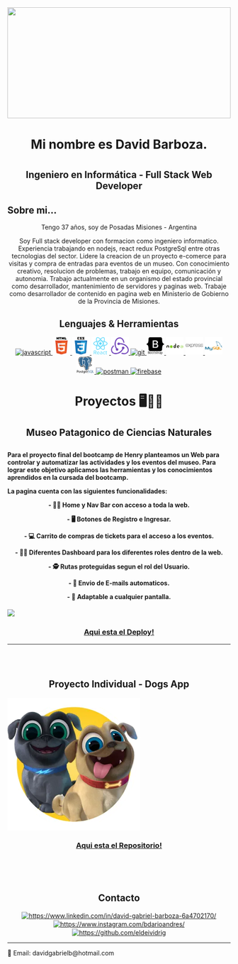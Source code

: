 <img width="100%" height="250px" src="https://64.media.tumblr.com/ad0ebf01e41a015c039de09eba75e0ca/tumblr_oz6ok0UkdK1w4t58uo1_540.gifv">
<h1 align="center"> Mi nombre es David Barboza. <h1/>

<h2 align="center"> Ingeniero en Informática - Full Stack Web Developer <h3/>

<h2>Sobre mi...</h2>

<p align="center">Tengo 37 años, soy de Posadas Misiones - Argentina<p/>
<p align="center">Soy Full stack developer con formacion como ingeniero informatico. Experiencia trabajando en nodejs, react redux PostgreSql entre otras tecnologias del sector. Lidere la creacion de un proyecto e-comerce para visitas y compra de entradas para eventos de un museo. Con conocimiento creativo, resolucion de problemas, trabajo en equipo, comunicación y autonomia.
Trabajo actualmente en un organismo del estado provincial como desarrollador, mantenimiento de servidores y paginas web.
Trabaje como desarrollador de contenido en pagina web en Ministerio de Gobierno de la Provincia de Misiones.<p/>


<h2 align="center">Lenguajes & Herramientas</h2>
<p align="center" dir="auto"> 
<a href="https://developer.mozilla.org/en-US/docs/Web/JavaScript" target="_blank" rel="noreferrer"> <img src="https://upload.wikimedia.org/wikipedia/commons/thumb/d/d4/Javascript-shield.svg/397px-Javascript-shield.svg.png?20180912181046" alt="javascript" width="30" height="40"/> </a>
<a href="https://www.w3.org/html/" rel="nofollow"> <img src="https://raw.githubusercontent.com/devicons/devicon/master/icons/html5/html5-original-wordmark.svg" alt="html5" width="40" height="40" style="max-width: 100%;"> </a> 
<a href="https://www.w3schools.com/css/" rel="nofollow"> <img src="https://raw.githubusercontent.com/devicons/devicon/master/icons/css3/css3-original-wordmark.svg" alt="css3" width="40" height="40" style="max-width: 100%;"> </a>
<a href="https://reactjs.org/" rel="nofollow"> <img src="https://raw.githubusercontent.com/devicons/devicon/master/icons/react/react-original-wordmark.svg" alt="react" width="40" height="40" style="max-width: 100%;"> </a> 
<a href="https://redux.js.org" rel="nofollow"> <img src="https://raw.githubusercontent.com/devicons/devicon/master/icons/redux/redux-original.svg" alt="redux" width="40" height="40" style="max-width: 100%;"> </a>  
<a href="https://git-scm.com/" target="_blank" rel="noreferrer"> <img src="https://www.vectorlogo.zone/logos/git-scm/git-scm-icon.svg" alt="git" width="40" height="40"/> </a>
<a href="https://getbootstrap.com" rel="nofollow"> <img src="https://raw.githubusercontent.com/devicons/devicon/master/icons/bootstrap/bootstrap-plain-wordmark.svg" alt="bootstrap" width="40" height="40" style="max-width: 100%;"> </a> 
<a href="https://nodejs.org" rel="nofollow"> <img src="https://raw.githubusercontent.com/devicons/devicon/master/icons/nodejs/nodejs-original-wordmark.svg" alt="nodejs" width="40" height="40" style="max-width: 100%;"> </a> 
<a href="https://expressjs.com" rel="nofollow"> <img src="https://raw.githubusercontent.com/devicons/devicon/master/icons/express/express-original-wordmark.svg" alt="express" width="40" height="40" style="max-width: 100%;"> </a> 
<a href="https://www.mysql.com/" rel="nofollow"> <img src="https://raw.githubusercontent.com/devicons/devicon/master/icons/mysql/mysql-original-wordmark.svg" alt="mysql" width="40" height="40" style="max-width: 100%;"> </a>
<a href="https://www.postgresql.org" rel="nofollow"> <img src="https://raw.githubusercontent.com/devicons/devicon/master/icons/postgresql/postgresql-original-wordmark.svg" alt="postgresql" width="40" height="40" style="max-width: 100%;"> </a>
<a href="https://postman.com" rel="nofollow"> <img src="https://camo.githubusercontent.com/93b32389bf746009ca2370de7fe06c3b5146f4c99d99df65994f9ced0ba41685/68747470733a2f2f7777772e766563746f726c6f676f2e7a6f6e652f6c6f676f732f676574706f73746d616e2f676574706f73746d616e2d69636f6e2e737667" alt="postman" width="40" height="40" data-canonical-src="https://www.vectorlogo.zone/logos/getpostman/getpostman-icon.svg" style="max-width: 100%;"> </a> 
<a href="https://firebase.google.com/" rel="nofollow"> <img src="https://camo.githubusercontent.com/dd4b2422ed3bfc9da88c43d18550375c66f9584327dff7ecc19315ce50b96f07/68747470733a2f2f7777772e766563746f726c6f676f2e7a6f6e652f6c6f676f732f66697265626173652f66697265626173652d69636f6e2e737667" alt="firebase" width="40" height="40" data-canonical-src="https://www.vectorlogo.zone/logos/firebase/firebase-icon.svg" style="max-width: 100%;"> </a>  
</p>

<h1 align="center">Proyectos 🖥️👨‍💻</h1>
<h2 align="center">Museo Patagonico de Ciencias Naturales<h2/>

<h4><p> Para el proyecto final del bootcamp de Henry planteamos un Web para controlar y automatizar las actividades y los eventos del museo. Para lograr este objetivo aplicamos las herramientas y los conocimientos aprendidos en la cursada del bootcamp. </p>
<p>La pagina cuenta con las siguientes funcionalidades:<p/>
   
   <p align="center">- 👨‍💻 Home y Nav Bar con acceso a toda la web.<p/>
   <p align="center">- 🖥️ Botones de Registro e Ingresar.<p/>
   <p align="center">- 💻 Carrito de compras de tickets para el acceso a los eventos.<p/>
   <p align="center">- 👨‍💻 Diferentes Dashboard para los diferentes roles dentro de la web.<p/>
   <p align="center">- 🕵️ Rutas proteguidas segun el rol del Usuario.<p/>
   <p align="center">- 📧 Envio de E-mails automaticos.<p/>
   <p align="center">- 📲 Adaptable a cualquier pantalla.<p/><h4/>
   
   
<img src="https://user-images.githubusercontent.com/73863384/223559638-70c21663-5916-44f2-bee0-34d4585041b2.png"/>
 <h3 align="center"><a href="https://pf-museo-front-end-pf09henry.vercel.app/"> Aqui esta el Deploy! </a></h3>
 
  <hr></hr>
  <br/>
<br/>
 
<h2 align="center"> Proyecto Individual - Dogs App </h2>

<img align="center" src="https://github.com/eldeividrig/Pi-Dogs-David-Final/raw/master/dog.png"/>
<h3 align="center"><a href="https://github.com/eldeividrig/Pi-Dogs-David-Final"> Aqui esta el Repositorio! </a></h3>
<br/>
<br/>
<br/>
 
<h2 align="center">Contacto</h2>
<p align="center">
<a href="https://www.linkedin.com/in/david-gabriel-barboza-6a4702170/" target="blank"><img align="center" src="https://raw.githubusercontent.com/rahuldkjain/github-profile-readme-generator/master/src/images/icons/Social/linked-in-alt.svg" alt="https://www.linkedin.com/in/david-gabriel-barboza-6a4702170/" height="30" width="40" /></a>
<a href="https://www.instagram.com/davidgabriel189/" target="blank"><img align="center" src="https://raw.githubusercontent.com/rahuldkjain/github-profile-readme-generator/master/src/images/icons/Social/instagram.svg" alt="https://www.instagram.com/bdarioandres/" height="30" width="40" /></a>
<a href="https://github.com/eldeividrig" target="blank"><img align="center" src="https://raw.githubusercontent.com/rahuldkjain/github-profile-readme-generator/master/src/images/icons/Social/github.svg" alt="https://github.com/eldeividrig" height="30" width="40" /></a>
</p>

<hr></hr>
📧 Email: davidgabrielb@hotmail.com
</p>
